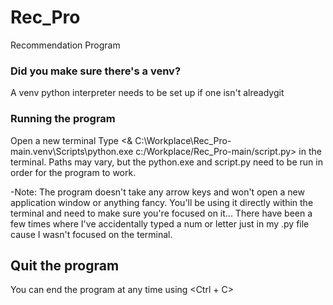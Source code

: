 # Rec_Pro
Recommendation Program

### Did you make sure there's a venv?
A venv python interpreter needs to be set up if one isn't alreadygit

### Running the program
Open a new terminal
Type <& C:\Workplace\Rec_Pro-main\.venv\Scripts\python.exe c:/Workplace/Rec_Pro-main/script.py> in the terminal. Paths may vary, but the python.exe and script.py need to be run in order for the program to work.

 -Note: The program doesn't take any arrow keys and won't open a new application window or anything fancy. You'll be using it directly within the terminal and need to make sure you're focused on it... There have been a few times where I've accidentally typed a num or letter just in my .py file cause I wasn't focused on the terminal.

## Quit the program
You can end the program at any time using <Ctrl + C>